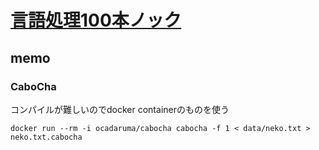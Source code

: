 # [言語処理100本ノック](http://www.cl.ecei.tohoku.ac.jp/nlp100/)

## memo

### CaboCha ###

コンパイルが難しいのでdocker containerのものを使う

    docker run --rm -i ocadaruma/cabocha cabocha -f 1 < data/neko.txt > neko.txt.cabocha
